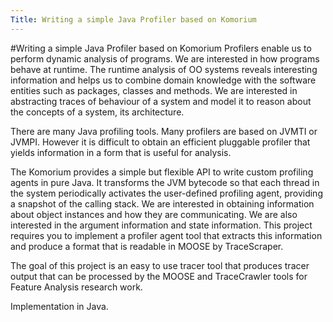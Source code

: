 ```yaml
---
Title: Writing a simple Java Profiler based on Komorium 
---
```

#Writing a simple Java Profiler based on Komorium 
Profilers enable us to perform dynamic analysis of programs. We are interested in how programs behave at runtime. The runtime analysis of OO systems reveals interesting information and helps us to combine domain knowledge with the software entities such as packages, classes and methods. 
We are interested in abstracting traces of behaviour of a system and model it to reason about the concepts of a system, its architecture. 

There are many Java profiling tools. Many profilers are based on JVMTI or JVMPI. However it is difficult to obtain an efficient pluggable profiler that yields information in a form that is useful for analysis. 

The Komorium provides a simple but flexible API to write custom profiling agents in pure Java. It transforms the JVM bytecode so that each thread in the system periodically activates the user-defined profiling agent, providing a snapshot of the calling stack. 
We are interested in obtaining information about object instances and how they are communicating. We are also interested in the argument information and state information. This project requires you to implement a profiler agent tool that extracts this information and produce a format that is readable in MOOSE by TraceScraper. 

The goal of this project is an easy to use tracer tool that produces tracer output that can be processed by the MOOSE and TraceCrawler tools for Feature Analysis research work. 

Implementation in Java.
